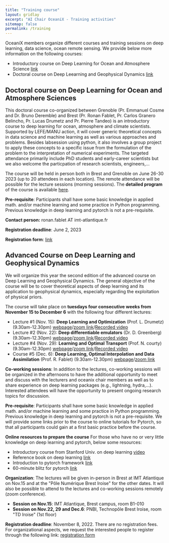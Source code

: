```yaml
---
title: "Training course"
layout: gridlay
excerpt: "AI Chair OceaniX - Training activities"
sitemap: false
permalink: /training
---
```


<!--- **Advanced course on Deep Learning for Geophysical Dynamics, Session 1, Nov. 15:**
- **Location:** IMT Atlantique, Brest, room B1-010
- **Zoom link:** [zoom link](https://cnrs.zoom.us/j/93683997886?pwd=NFE0NjdSTkhUeFBJbC9rR0U2M0FQdz09)
- **Git repo for all resources:** [link](https://github.com/CIA-Oceanix/DLGD2022)--->

OceaniX members organize different courses and training sessions on deep learning, data science, ocean remote sensing. We provide below more information on the following courses:
- Introductory course on Deep Learning for Ocean and Atmosphere Science [link](#doctoral-course-on-deep-learning-for-ocean-and-atmosphere-sciences)
- Doctoral course on Deep Leearning and Geophysical Dynamics [link](#advanced-course-on-deep-learning-and-geophysical-dynamics)

## Doctoral course on Deep Learning for Ocean and Atmosphere Sciences 
This doctoral course co-organized between Grenoble (Pr. Emmanuel Cosme and Dr. Bruno Deremble) and Brest (Pr. Ronan Fablet, Pr. Carlos Granero Belincho, Pr. Lucas Drumetz and Pr. Pierre Tandeo) is an introductory course to deep learning for ocean, atmosphere and climate scientists. Supported by LEFE/MANU action, it will cover generic theoretical concepts in data science and machine learning as well as various approaches and problems. Besides labsession using python, it also involves a group project to apply these concepts to a specific issue from the formulation of the problem to the interpretation of numerical experiments. The targeted attendance primarily include PhD students and early-career scientists but we also welcome the particpation of research scientists, engineers,... 

The course will be held in person both in Brest and Grenoble on June 26-30 2023 (up to 20 attendees in each location). The remote attendance will be possible for the lecture sessions (morning sessions). The **detailed program** of the course is available [here](https://cia-oceanix.github.io/downloads/program_introDLGD2023.pdf).

<!--- More information coming soon regarding the description of the course. 
The content of the course will follow a structure similar to the three previous editions of the doctoral course on data science for geoscience [link](https://dsg2020.wordpress.com/). Do not hesitate to contact us for any additional information. --->

**Pre-requisite**: Participants shall have some basic knowledge in applied math. and/or machine learning and some practice in Python programming. Previous knowledge in deep learning and pytorch is not a pre-requisite.  

**Contact person:** ronan.fablet AT imt-atlantique.fr

**Registration deadline**: June 2, 2023

**Registration form**: [link](https://forms.gle/AfhLp4UvExdiVmfbA)

## Advanced Course on Deep Learning and Geophysical Dynamics
We will organize this year the second edition of the advanced course on Deep Learning and Geophysical Dynamics. The general objective of the course will be to cover theoretical aspects of deep learning and its application to geophysical dynamics, especially regarding the exploitation of physical priors. 

The course will take place on **tuesdays four consecutive weeks from November 15 to December 6** with the following four different lectures:
- Lecture #1 (Nov. 15): **Deep Learning and Optimization** (Prof. L. Drumetz) (9.30am-12.30pm) [webpage](https://www.researchgate.net/profile/Lucas-Drumetz)/[zoom link](https://cnrs.zoom.us/j/93638732901?pwd=cG1QdlhJUjNTTW1nd1hka2krcVJMZz09)/[Recorded videp](https://youtu.be/AfAeGBLEF7Q)
- Lecture #2 (Nov. 22): **Deep differentiable emulators** (Dr. D. Greenberg) (9.30am-12.30pm) [webpage](https://www.hereon.de/institutes/coastal_systems_analysis_modeling/model_driven_machine_learning/team/098795/index.php.en)/[zoom link](https://cnrs.zoom.us/j/95507484012?pwd=TFB2NXcvSnVvODFDYVQ5ck00MzRKZz09)/[Recorded video](https://youtu.be/xuGKxTwZ_7s)
- Lecture #4 (Nov. 29): **Learning and Optimal Transport** (Prof. N. courty) (9.30am-12.30pm) [webpage](https://people.irisa.fr/Nicolas.Courty/)/[zoom link](https://cnrs.zoom.us/j/93683997886?pwd=NFE0NjdSTkhUeFBJbC9rR0U2M0FQdz09)/[Recorded video](https://youtu.be/OS3K393w8fk)
- Course #5 (Dec. 6): **Deep Learning, Optimal Interpolation and Data Assimilation** (Prof. R. Fablet) (9.30am-12.30pm) [webpage](https://rfablet.github.io/)/[zoom link](https://cnrs.zoom.us/j/97461908412?pwd=d0ZGbWtvTlpSc2kzMTVtQ1JVcUg5QT09)


**Co-working sessions**: In addition to the lectures, co-working sessions will be organized in the afternoons to have the additional opportunity to meet and discuss with the lecturers and oceanix chair members as well as to share experience on deep learning packages (e.g., lightning, hydra,...). Interested attendees will have the opportunity to present ongoing research topics for discussion. 

**Pre-requisite**: Participants shall have some basic knowledge in applied math. and/or machine learning and some practice in Python programming. Previous knowledge in deep learning and pytorch is not a pre-requisite. We will provide some links prior to the course to online tutorials for Pytorch, so that all participants could gain at a first basic practice before the course. 

**Online resources to prepare the course**
For those who have no or very little knowledge on deep learning and pytorch, below some resources:
- Introductory course from Stanford Univ. on deep learning [video](https://www.youtube.com/watch?v=AwQHqWyHRpU&list=PLoROMvodv4rOABXSygHTsbvUz4G_YQhOb)
- Reference book on deep learning [link](https://www.deeplearningbook.org/contents/mlp.html)
- Introduction to pytorch framework [link](https://pytorch.org/tutorials/beginner/basics/intro.html)
- 60-minute blitz for pytorch [link](https://pytorch.org/tutorials/beginner/deep_learning_60min_blitz.html)

**Organization**: The lectures will be given in-person in Brest at IMT Atlantique on Nov.15 and at the "Pôle Numérique Brest Iroise" for the other dates. It will also be possible to attend to the lectures and co-working sessions remotely (zoom conference).
- **Session on Nov.15**: IMT Atlantique, Brest campus, room B1-010
- **Session on Nov.22, 29 and Dec.6**: PNBI, Technopôle Brest Iroise, room "TD Iroise" (1st floor)


**Registration deadline**: November 8, 2022. There are no registration fees. For organizational aspects, we request the interested people to register through the following link: [registration form](https://pytorch.org/tutorials/beginner/deep_learning_60min_blitz.html)
